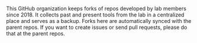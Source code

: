 This GitHub organization keeps forks of repos developed by lab members since 2018.
It collects past and present tools from the lab in a centralized place and serves as a backup.
Forks here are automatically synced with the parent repos.
If you want to create issues or send pull requests, please do that at the parent repos.
